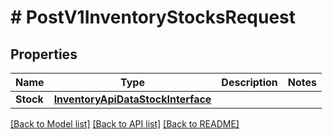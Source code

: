 # # PostV1InventoryStocksRequest


## Properties 


Name | Type | Description | Notes
------------ | ------------- | ------------- | -------------
**Stock**| [**InventoryApiDataStockInterface**](InventoryApiDataStockInterface.md) |   |


[[Back to Model list]](../../README.md#models) [[Back to API list]](../../README.md#endpoints) [[Back to README]](../../README.md)

